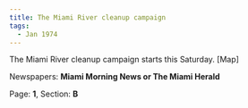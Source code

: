 ```yaml
---  
title: The Miami River cleanup campaign  
tags:  
  - Jan 1974  
---  
```

  
The Miami River cleanup campaign starts this Saturday. [Map]  
  
Newspapers: **Miami Morning News or The Miami Herald**  
  
Page: **1**, Section: **B** 

